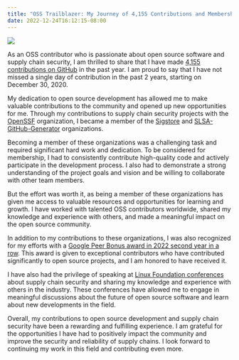 ```yaml
---
title: "OSS Trailblazer: My Journey of 4,155 Contributions and Membership in Prominent Open Source Organizations"
date: 2022-12-24T16:12:15-08:00
---
```


![](https://i.imgur.com/wCVTIe9.png)


As an OSS contributor who is passionate about open source software and supply chain security, I am thrilled to share that I have made [4,155 contributions on GitHub](https://github.com/naveensrinivasan?tab=overview&from=2022-12-01&to=2022-12-24) in the past year. I am proud to say that I have not missed a single day of contribution in the past 2 years, starting on December 30, 2020.

My dedication to open source development has allowed me to make valuable contributions to the community and opened up new opportunities for me. Through my contributions to supply chain security projects with the [OpenSSF](https://github.com/ossf) organization, I became a member of the [Sigstore](https://github.com/sigstore/) and [SLSA-GitHub-Generator](https://github.com/slsa-framework/slsa-github-generator) organizations.

Becoming a member of these organizations was a challenging task and required significant hard work and dedication. To be considered for membership, I had to consistently contribute high-quality code and actively participate in the development process. I also had to demonstrate a strong understanding of the project goals and vision and be willing to collaborate with other team members.

But the effort was worth it, as being a member of these organizations has given me access to valuable resources and opportunities for learning and growth. I have worked with talented OSS contributors worldwide, shared my knowledge and experience with others, and made a meaningful impact on the open source community.

In addition to my contributions to these organizations, I was also recognized for my efforts with a [Google Peer Bonus award in 2022 second year in a row](https://naveensrinivasan.com/posts/2022-09-06-google-peer-bonus/). This award is given to exceptional contributors who have contributed significantly to open source projects, and I am honored to have received it.

I have also had the privilege of speaking at [Linux Foundation conferences](https://events.linuxfoundation.org/) about supply chain security and sharing my knowledge and experience with others in the industry. These conferences have allowed me to engage in meaningful discussions about the future of open source software and learn about new developments in the field.

Overall, my contributions to open source development and supply chain security have been a rewarding and fulfilling experience. I am grateful for the opportunities I have had to positively impact the community and improve the security and reliability of supply chains. I look forward to continuing my work in this field and contributing even more.

